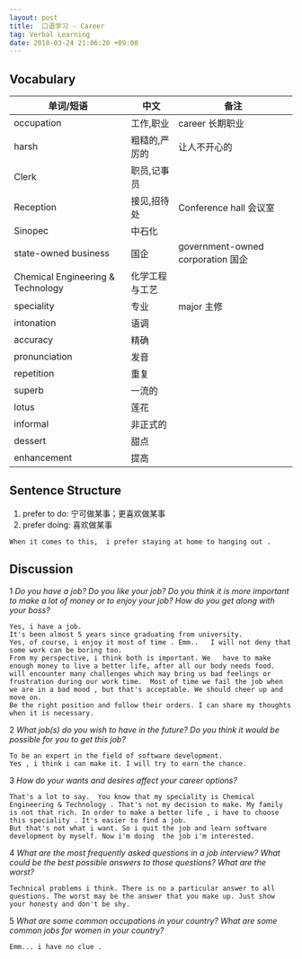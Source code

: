 ```yaml
---
layout: post
title:  口语学习 - Career
tag: Verbal Learning
date: 2018-03-24 21:06:20 +09:00
---
```


## Vocabulary


| 单词/短语 |  中文 | 备注 |
| --- | --- | --- |
| occupation  | 工作,职业 | career 长期职业 |
| harsh | 粗糙的,严厉的 | 让人不开心的 |
| Clerk | 职员,记事员 |  |
| Reception | 接见,招待处 | Conference hall 会议室 |
| Sinopec | 中石化 |  |
| state-owned business | 国企 | government-owned corporation 国企 |
| Chemical Engineering & Technology  | 化学工程与工艺 |  |
| speciality | 专业 | major 主修 |
| intonation | 语调 |  |
| accuracy | 精确 ||
| pronunciation | 发音 | |
| repetition | 重复 | |
| superb | 一流的 | |
| lotus | 莲花 | | 
| informal| 非正式的 | |
| dessert | 甜点 | |
| enhancement | 提高 | |


## Sentence Structure 

1. prefer to do: 宁可做某事；更喜欢做某事
2. prefer doing: 喜欢做某事

```
When it comes to this,  i prefer staying at home to hanging out .
```

## Discussion 

1 *Do you have a job? Do you like your job? Do you think it is more important to make a
lot of money or to enjoy your job? How do you get along with your boss?*

```
Yes, i have a job. 
It's been almost 5 years since graduating from university. 
Yes, of course, i enjoy it most of time . Emm..   I will not deny that some work can be boring too. 
From my perspective, i think both is important. We   have to make enough money to live a better life, after all our body needs food.  will encounter many challenges which may bring us bad feelings or frustration during our work time.  Most of time we fail the job when we are in a bad mood , but that's acceptable. We should cheer up and move on.  
Be the right position and follow their orders. I can share my thoughts when it is necessary. 
```

2 *What job(s) do you wish to have in the future? Do you think it would be possible for
you to get this job?*

```
To be an expert in the field of software development. 
Yes , i think i can make it. I will try to earn the chance. 
```

3 *How do your wants and desires affect your career options?*

```
That's a lot to say.  You know that my speciality is Chemical Engineering & Technology . That's not my decision to make. My family is not that rich. In order to make a better life , i have to choose this speciality . It's easier to find a job. 
But that's not what i want. So i quit the job and learn software development by myself. Now i'm doing  the job i'm interested. 
```


4 *What are the most frequently asked questions in a job interview? What could be the best
possible answers to those questions? What are the worst?*

```
Technical problems i think. There is no a particular answer to all questions. The worst may be the answer that you make up. Just show your honesty and don't be shy. 
```

5 *What are some common occupations in your country? What are some common jobs for
women in your country?*

```
Emm... i have no clue . 
```


